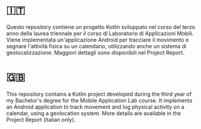 # 🇮🇹
Questo repository contiene un progetto Kotlin sviluppato nel corso del terzo anno della laurea triennale per il corso di Laboratorio di Applicazioni Mobili. Viene implementata un'applicazione Android per tracciare il movimento e segnare l'attività fisica su un calendario, utilizzando anche un sistema di geolocalizzazione. Maggiori dettagli sono disponibili nel Project Report.

# 🇬🇧
This repository contains a Kotlin project developed during the third year of my Bachelor's degree for the Mobile Application Lab course. It implements an Android application to track movement and log physical activity on a calendar, using a geolocation system. More details are available in the Project Report (italian only).
